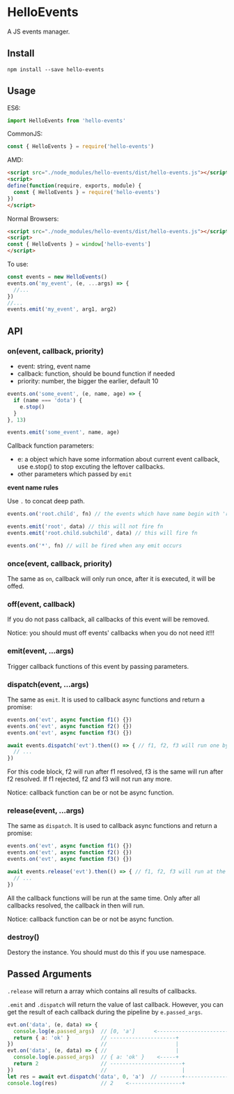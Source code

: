 # HelloEvents

A JS events manager.

## Install

```
npm install --save hello-events
```

## Usage

ES6:

```js
import HelloEvents from 'hello-events'
```

CommonJS:

```js
const { HelloEvents } = require('hello-events')
```

AMD:

```html
<script src="./node_modules/hello-events/dist/hello-events.js"></script>
<script>
define(function(require, exports, module) {
  const { HelloEvents } = require('hello-events')
})
</script>
```

Normal Browsers:

```html
<script src="./node_modules/hello-events/dist/hello-events.js"></script>
<script>
const { HelloEvents } = window['hello-events']
</script>
```

To use:

```js
const events = new HelloEvents()
events.on('my_event', (e, ...args) => {
  //...
})
//...
events.emit('my_event', arg1, arg2)
```

## API

### on(event, callback, priority)

- event: string, event name
- callback: function, should be bound function if needed
- priority: number, the bigger the earlier, default 10

```js
events.on('some_event', (e, name, age) => {
  if (name === 'dota') {
    e.stop()
  }
}, 13)

events.emit('some_event', name, age)
```

Callback function parameters:

- e: a object which have some information about current event callback, use e.stop() to stop excuting the leftover callbacks.
- other parameters which passed by `emit`

**event name rules**

Use `.` to concat deep path.

```js
events.on('root.child', fn) // the events which have name begin with 'root.child' will be fired

events.emit('root', data) // this will not fire fn
events.emit('root.child.subchild', data) // this will fire fn

events.on('*', fn) // will be fired when any emit occurs
```

### once(event, callback, priority)

The same as `on`, callback will only run once, after it is executed, it will be offed.

### off(event, callback)

If you do not pass callback, all callbacks of this event will be removed.

Notice: you should must off events' callbacks when you do not need it!!!

### emit(event, ...args)

Trigger callback functions of this event by passing parameters.

### dispatch(event, ...args)

The same as `emit`. It is used to callback async functions and return a promise:

```js
events.on('evt', async function f1() {})
events.on('evt', async function f2() {})
events.on('evt', async function f3() {})

await events.dispatch('evt').then(() => { // f1, f2, f3 will run one by one
  // ...
})
```

For this code block, f2 will run after f1 resolved, f3 is the same will run after f2 resolved. If f1 rejected, f2 and f3 will not run any more.

Notice: callback function can be or not be async function.

### release(event, ...args)

The same as `dispatch`. It is used to callback async functions and return a promise:

```js
events.on('evt', async function f1() {})
events.on('evt', async function f2() {})
events.on('evt', async function f3() {})

await events.release('evt').then(() => { // f1, f2, f3 will run at the same time
  // ...
})
```

All the callback functions will be run at the same time. Only after all callbacks resolved, the callback in then will run.

Notice: callback function can be or not be async function.

### destroy()

Destory the instance.
You should must do this if you use namespace.

## Passed Arguments

`.release` will return a array which contains all results of callbacks.

`.emit` and `.dispatch` will return the value of last callback.
However, you can get the result of each callback during the pipeline by `e.passed_args`.

```js
evt.on('data', (e, data) => {
  console.log(e.passed_args)  // [0, 'a']      <-------------------------+
  return { a: 'ok' }          // ---------------------+                  |
})                            //                      |                  |
evt.on('data', (e, data) => { //                      |                  |
  console.log(e.passed_args)  // { a: 'ok' }    <-----+                  |
  return 2                    // -----------------------+                |
})                            //                        |                |
let res = await evt.dispatch('data', 0, 'a')  // -------+----------------+
console.log(res)              // 2    <-----------------+
```

